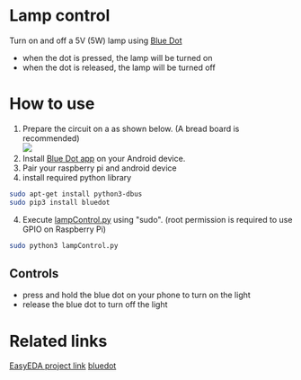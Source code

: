 # Lamp control
Turn on and off a 5V (5W) lamp using [Blue Dot](http://bluedot.readthedocs.io/)
- when the dot is pressed, the lamp will be turned on
- when the dot is released, the lamp will be turned off

# How to use
1. Prepare the circuit on a as shown below. (A bread board is recommended)<br>
![](https://easyeda.com/normal/Lamp_Control-2baa493a78684549bfac874557bcf130) 
2. Install [Blue Dot app](https://play.google.com/store/apps/details?id=com.stuffaboutcode.bluedot)
on your Android device.
3. Pair your raspberry pi and android device
4. install required python library
``` bash
sudo apt-get install python3-dbus
sudo pip3 install bluedot
```
4. Execute [lampControl.py](lampControl.py) using "sudo". (root 
permission is required to use GPIO on Raspberry Pi)
``` bash
sudo python3 lampControl.py
```

## Controls
- press and hold the blue dot on your phone to turn on the light
- release the blue dot to turn off the light 

# Related links
[EasyEDA project link](https://easyeda.com/Darren-Chang/Lamp_Remote_Switch-aba127b5ec6b46fb83a39d7437656e39)
[bluedot](http://bluedot.readthedocs.io/en/latest/gettingstarted.html)